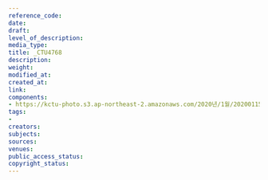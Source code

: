 ```yaml
---
reference_code: 
date: 
draft: 
level_of_description: 
media_type: 
title: _CTU4768
description: 
weight: 
modified_at: 
created_at: 
link: 
components:
- https://kctu-photo.s3.ap-northeast-2.amazonaws.com/2020년/1월/20200115_노동개악+분쇄!+노조+할+권리+쟁취!+영남대의료원+투쟁+승리!+민주노총+결의대회/_CTU4768.jpg
tags:
- 
creators: 
subjects: 
sources: 
venues: 
public_access_status: 
copyright_status: 
---
```

